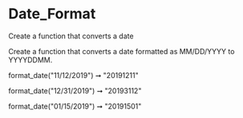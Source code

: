# Date_Format
Create a function that converts a date 

Create a function that converts a date formatted as MM/DD/YYYY to YYYYDDMM.

format_date("11/12/2019") ➞ "20191211"

format_date("12/31/2019") ➞ "20193112"

format_date("01/15/2019") ➞ "20191501"
